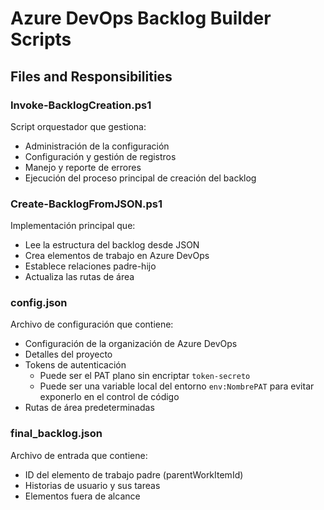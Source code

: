 # Azure DevOps Backlog Builder Scripts

## Files and Responsibilities

### Invoke-BacklogCreation.ps1

Script orquestador que gestiona:

- Administración de la configuración
- Configuración y gestión de registros
- Manejo y reporte de errores
- Ejecución del proceso principal de creación del backlog

### Create-BacklogFromJSON.ps1

Implementación principal que:

- Lee la estructura del backlog desde JSON
- Crea elementos de trabajo en Azure DevOps
- Establece relaciones padre-hijo
- Actualiza las rutas de área

### config.json

Archivo de configuración que contiene:

- Configuración de la organización de Azure DevOps
- Detalles del proyecto
- Tokens de autenticación
  - Puede ser el PAT plano sin encriptar `token-secreto`
  - Puede ser una variable local del entorno `env:NombrePAT` para evitar exponerlo en el control de código
- Rutas de área predeterminadas

### final_backlog.json

Archivo de entrada que contiene:

- ID del elemento de trabajo padre (parentWorkItemId)
- Historias de usuario y sus tareas
- Elementos fuera de alcance
